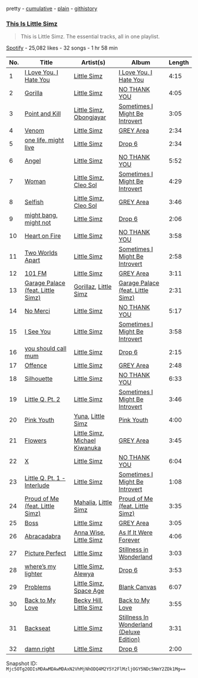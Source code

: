 pretty - [cumulative](/playlists/cumulative/37i9dQZF1DZ06evO3GmPLr.md) - [plain](/playlists/plain/37i9dQZF1DZ06evO3GmPLr) - [githistory](https://github.githistory.xyz/mackorone/spotify-playlist-archive/blob/main/playlists/plain/37i9dQZF1DZ06evO3GmPLr)

### [This Is Little Simz](https://open.spotify.com/playlist/37i9dQZF1DZ06evO3GmPLr)

> This is Little Simz\. The essential tracks, all in one playlist.

[Spotify](https://open.spotify.com/user/spotify) - 25,082 likes - 32 songs - 1 hr 58 min

| No. | Title | Artist(s) | Album | Length |
|---|---|---|---|---|
| 1 | [I Love You, I Hate You](https://open.spotify.com/track/7boAnwNPhMVap1oJiIsKCe) | [Little Simz](https://open.spotify.com/artist/6eXZu6O7nAUA5z6vLV8NKI) | [I Love You, I Hate You](https://open.spotify.com/album/75ncNW4YUYAZ1WsHLpR3sf) | 4:15 |
| 2 | [Gorilla](https://open.spotify.com/track/0pJO1tc1GpnxFyQp6Zp82r) | [Little Simz](https://open.spotify.com/artist/6eXZu6O7nAUA5z6vLV8NKI) | [NO THANK YOU](https://open.spotify.com/album/57263zG8Md6XZ9lBUPPYCm) | 4:05 |
| 3 | [Point and Kill](https://open.spotify.com/track/52y4KhkcAbYcogFg2u7UVP) | [Little Simz](https://open.spotify.com/artist/6eXZu6O7nAUA5z6vLV8NKI), [Obongjayar](https://open.spotify.com/artist/6l7R1jntPahGxwJt7Tky8h) | [Sometimes I Might Be Introvert](https://open.spotify.com/album/4nOym5RKE8Opauf3rMxPAW) | 3:05 |
| 4 | [Venom](https://open.spotify.com/track/2tHdQjwO5zN86MLF7ZtU1X) | [Little Simz](https://open.spotify.com/artist/6eXZu6O7nAUA5z6vLV8NKI) | [GREY Area](https://open.spotify.com/album/3Z8Df4ghTJ7afEWkurB2I1) | 2:34 |
| 5 | [one life, might live](https://open.spotify.com/track/7183fwCYtpFWrBWamXHU1E) | [Little Simz](https://open.spotify.com/artist/6eXZu6O7nAUA5z6vLV8NKI) | [Drop 6](https://open.spotify.com/album/5kleJz7Rct23Gan0hdKXiA) | 2:34 |
| 6 | [Angel](https://open.spotify.com/track/4pGxnHLyli1TLkRFHyBxo0) | [Little Simz](https://open.spotify.com/artist/6eXZu6O7nAUA5z6vLV8NKI) | [NO THANK YOU](https://open.spotify.com/album/57263zG8Md6XZ9lBUPPYCm) | 5:52 |
| 7 | [Woman](https://open.spotify.com/track/60GM1mA58L7SYD1bLQXBho) | [Little Simz](https://open.spotify.com/artist/6eXZu6O7nAUA5z6vLV8NKI), [Cleo Sol](https://open.spotify.com/artist/3ETLPQkcEd7z4k3IbZmXMq) | [Sometimes I Might Be Introvert](https://open.spotify.com/album/4nOym5RKE8Opauf3rMxPAW) | 4:29 |
| 8 | [Selfish](https://open.spotify.com/track/1b6fmULpHj08RMmHfARJ4e) | [Little Simz](https://open.spotify.com/artist/6eXZu6O7nAUA5z6vLV8NKI), [Cleo Sol](https://open.spotify.com/artist/3ETLPQkcEd7z4k3IbZmXMq) | [GREY Area](https://open.spotify.com/album/3Z8Df4ghTJ7afEWkurB2I1) | 3:46 |
| 9 | [might bang, might not](https://open.spotify.com/track/4q6cqwj1Bo7z7S0uF7pKnz) | [Little Simz](https://open.spotify.com/artist/6eXZu6O7nAUA5z6vLV8NKI) | [Drop 6](https://open.spotify.com/album/5kleJz7Rct23Gan0hdKXiA) | 2:06 |
| 10 | [Heart on Fire](https://open.spotify.com/track/5OJUTZS9QE2qem6FDsEnOM) | [Little Simz](https://open.spotify.com/artist/6eXZu6O7nAUA5z6vLV8NKI) | [NO THANK YOU](https://open.spotify.com/album/57263zG8Md6XZ9lBUPPYCm) | 3:58 |
| 11 | [Two Worlds Apart](https://open.spotify.com/track/34qvgmIagzNQdZTRL2poiv) | [Little Simz](https://open.spotify.com/artist/6eXZu6O7nAUA5z6vLV8NKI) | [Sometimes I Might Be Introvert](https://open.spotify.com/album/4nOym5RKE8Opauf3rMxPAW) | 2:58 |
| 12 | [101 FM](https://open.spotify.com/track/5pSCNRGLvjjU9tMOh7mvq1) | [Little Simz](https://open.spotify.com/artist/6eXZu6O7nAUA5z6vLV8NKI) | [GREY Area](https://open.spotify.com/album/3Z8Df4ghTJ7afEWkurB2I1) | 3:11 |
| 13 | [Garage Palace \(feat\. Little Simz\)](https://open.spotify.com/track/5ZYBczat60p8a2Fnenour4) | [Gorillaz](https://open.spotify.com/artist/3AA28KZvwAUcZuOKwyblJQ), [Little Simz](https://open.spotify.com/artist/6eXZu6O7nAUA5z6vLV8NKI) | [Garage Palace \(feat\. Little Simz\)](https://open.spotify.com/album/5JR95SVj6hXkfA3QpfCFvU) | 2:31 |
| 14 | [No Merci](https://open.spotify.com/track/552lBxKLGjerBDS8VYHOJn) | [Little Simz](https://open.spotify.com/artist/6eXZu6O7nAUA5z6vLV8NKI) | [NO THANK YOU](https://open.spotify.com/album/57263zG8Md6XZ9lBUPPYCm) | 5:17 |
| 15 | [I See You](https://open.spotify.com/track/4aAJQjtjZQXKFEHIpZEJCj) | [Little Simz](https://open.spotify.com/artist/6eXZu6O7nAUA5z6vLV8NKI) | [Sometimes I Might Be Introvert](https://open.spotify.com/album/4nOym5RKE8Opauf3rMxPAW) | 3:58 |
| 16 | [you should call mum](https://open.spotify.com/track/6M4r4D0ZNqa67UDzuOJ6Po) | [Little Simz](https://open.spotify.com/artist/6eXZu6O7nAUA5z6vLV8NKI) | [Drop 6](https://open.spotify.com/album/5kleJz7Rct23Gan0hdKXiA) | 2:15 |
| 17 | [Offence](https://open.spotify.com/track/255XENrbBfTCRz6XBL7jJR) | [Little Simz](https://open.spotify.com/artist/6eXZu6O7nAUA5z6vLV8NKI) | [GREY Area](https://open.spotify.com/album/3Z8Df4ghTJ7afEWkurB2I1) | 2:48 |
| 18 | [Silhouette](https://open.spotify.com/track/6eCxbfPngmMvJjnJxyBcDg) | [Little Simz](https://open.spotify.com/artist/6eXZu6O7nAUA5z6vLV8NKI) | [NO THANK YOU](https://open.spotify.com/album/57263zG8Md6XZ9lBUPPYCm) | 6:33 |
| 19 | [Little Q, Pt\. 2](https://open.spotify.com/track/4W15aoR7Rl8ppUJxm05IFw) | [Little Simz](https://open.spotify.com/artist/6eXZu6O7nAUA5z6vLV8NKI) | [Sometimes I Might Be Introvert](https://open.spotify.com/album/4nOym5RKE8Opauf3rMxPAW) | 3:46 |
| 20 | [Pink Youth](https://open.spotify.com/track/2WwwfnTUm4yUK8stRMPd7V) | [Yuna](https://open.spotify.com/artist/3kHVioJpVxlazAAKQ64pC1), [Little Simz](https://open.spotify.com/artist/6eXZu6O7nAUA5z6vLV8NKI) | [Pink Youth](https://open.spotify.com/album/52lWZNXWoJMWFNPmXdAWz9) | 4:00 |
| 21 | [Flowers](https://open.spotify.com/track/5PrVJBp2pyJxKDKXVKDiGq) | [Little Simz](https://open.spotify.com/artist/6eXZu6O7nAUA5z6vLV8NKI), [Michael Kiwanuka](https://open.spotify.com/artist/0bzfPKdbXL5ezYW2z3UGQj) | [GREY Area](https://open.spotify.com/album/3Z8Df4ghTJ7afEWkurB2I1) | 3:45 |
| 22 | [X](https://open.spotify.com/track/0R4Po8nAlhZMmlA4TKH8Fy) | [Little Simz](https://open.spotify.com/artist/6eXZu6O7nAUA5z6vLV8NKI) | [NO THANK YOU](https://open.spotify.com/album/57263zG8Md6XZ9lBUPPYCm) | 6:04 |
| 23 | [Little Q, Pt\. 1 \- Interlude](https://open.spotify.com/track/0rq8WqfI2FMHYp84xNd53M) | [Little Simz](https://open.spotify.com/artist/6eXZu6O7nAUA5z6vLV8NKI) | [Sometimes I Might Be Introvert](https://open.spotify.com/album/4nOym5RKE8Opauf3rMxPAW) | 1:08 |
| 24 | [Proud of Me \(feat\. Little Simz\)](https://open.spotify.com/track/1s6peZNxETxrrfMrveNZW8) | [Mahalia](https://open.spotify.com/artist/16rCzZOMQX7P8Kmn5YKexI), [Little Simz](https://open.spotify.com/artist/6eXZu6O7nAUA5z6vLV8NKI) | [Proud of Me \(feat\. Little Simz\)](https://open.spotify.com/album/13DiRRO8DTuLxsD6qqQlp4) | 3:35 |
| 25 | [Boss](https://open.spotify.com/track/5JmWjnv4BG5E7y6ijLzEz5) | [Little Simz](https://open.spotify.com/artist/6eXZu6O7nAUA5z6vLV8NKI) | [GREY Area](https://open.spotify.com/album/3Z8Df4ghTJ7afEWkurB2I1) | 3:05 |
| 26 | [Abracadabra](https://open.spotify.com/track/4sDvfEUH3NMH6Yet8V5rAD) | [Anna Wise](https://open.spotify.com/artist/0N41KJ4H6bkPAm2tx7VS8C), [Little Simz](https://open.spotify.com/artist/6eXZu6O7nAUA5z6vLV8NKI) | [As If It Were Forever](https://open.spotify.com/album/1N0M6NcjwI8CNXv8yGuBvZ) | 4:06 |
| 27 | [Picture Perfect](https://open.spotify.com/track/1jGbBTbyopFlfh8b4pTcbU) | [Little Simz](https://open.spotify.com/artist/6eXZu6O7nAUA5z6vLV8NKI) | [Stillness in Wonderland](https://open.spotify.com/album/5WIvREgNBScLryJbpNs9yN) | 3:03 |
| 28 | [where’s my lighter](https://open.spotify.com/track/6bh9O5b4eHIjdwtcOVbSMe) | [Little Simz](https://open.spotify.com/artist/6eXZu6O7nAUA5z6vLV8NKI), [Alewya](https://open.spotify.com/artist/0wcjJjpvnHb5vK4iwKfxPm) | [Drop 6](https://open.spotify.com/album/5kleJz7Rct23Gan0hdKXiA) | 3:53 |
| 29 | [Problems](https://open.spotify.com/track/1mMIFLEa1IZJPfM7gVdssx) | [Little Simz](https://open.spotify.com/artist/6eXZu6O7nAUA5z6vLV8NKI), [Space Age](https://open.spotify.com/artist/13QFYK4YHs8qXlj0E9THq2) | [Blank Canvas](https://open.spotify.com/album/1o0XDWp8dSojoZ7yZh6fgu) | 6:07 |
| 30 | [Back to My Love](https://open.spotify.com/track/3Qw29xE1UoPS5mdqoqVnWm) | [Becky Hill](https://open.spotify.com/artist/4EPJlUEBy49EX1wuFOvtjK), [Little Simz](https://open.spotify.com/artist/6eXZu6O7nAUA5z6vLV8NKI) | [Back to My Love](https://open.spotify.com/album/0abytCO5C9R9BHsvQ52Kyk) | 3:55 |
| 31 | [Backseat](https://open.spotify.com/track/3LGlyLsK0PwfQA9Q0Sg9a8) | [Little Simz](https://open.spotify.com/artist/6eXZu6O7nAUA5z6vLV8NKI) | [Stillness In Wonderland \(Deluxe Edition\)](https://open.spotify.com/album/5Hie74vOip1lR1VOk6i2DI) | 3:31 |
| 32 | [damn right](https://open.spotify.com/track/3Q1HNg15qwjOlDy5ia1NJc) | [Little Simz](https://open.spotify.com/artist/6eXZu6O7nAUA5z6vLV8NKI) | [Drop 6](https://open.spotify.com/album/5kleJz7Rct23Gan0hdKXiA) | 2:00 |

Snapshot ID: `Mjc5OTg2ODIsMDAwMDAwMDAxN2VhMjNhODQ4M2Y5Y2FlMzljOGY5NDc5NmY2ZDk1Mg==`
